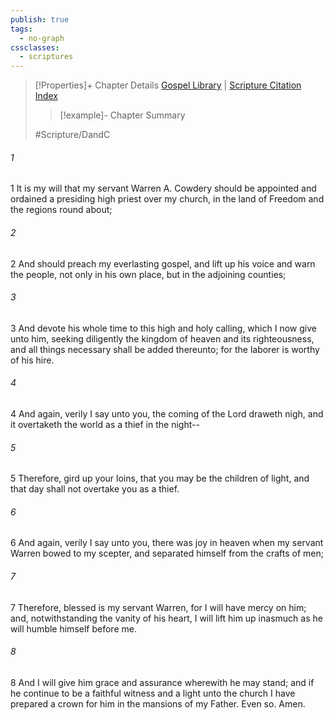 ```yaml
---
publish: true
tags:
  - no-graph
cssclasses:
  - scriptures
---
```

>[!Properties]+ Chapter Details
>[Gospel Library](https://churchofjesuschrist.org/study/scriptures/dc-testament/dc/106?lang=eng)    |    [Scripture Citation Index](https://scriptures.byu.edu/#12e6a::c12e6a)
>>[!example]- Chapter Summary
>> 
> 
>
>#Scripture/DandC
###### 1
1 It is my will that my servant Warren A. Cowdery should be appointed and ordained a presiding high priest over my church, in the land of Freedom and the regions round about;
###### 2
2 And should preach my everlasting gospel, and lift up his voice and warn the people, not only in his own place, but in the adjoining counties;
###### 3
3 And devote his whole time to this high and holy calling, which I now give unto him, seeking diligently the kingdom of heaven and its righteousness, and all things necessary shall be added thereunto; for the laborer is worthy of his hire.
###### 4
4 And again, verily I say unto you, the coming of the Lord draweth nigh, and it overtaketh the world as a thief in the night--
###### 5
5 Therefore, gird up your loins, that you may be the children of light, and that day shall not overtake you as a thief.
###### 6
6 And again, verily I say unto you, there was joy in heaven when my servant Warren bowed to my scepter, and separated himself from the crafts of men;
###### 7
7 Therefore, blessed is my servant Warren, for I will have mercy on him; and, notwithstanding the vanity of his heart, I will lift him up inasmuch as he will humble himself before me.
###### 8
8 And I will give him grace and assurance wherewith he may stand; and if he continue to be a faithful witness and a light unto the church I have prepared a crown for him in the mansions of my Father. Even so. Amen.
